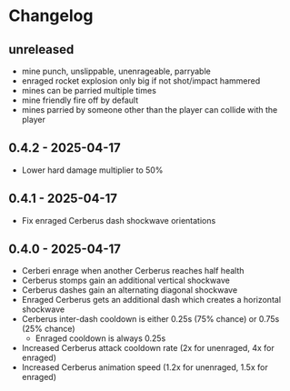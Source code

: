 # Changelog

## unreleased

- mine punch, unslippable, unenrageable, parryable
- enraged rocket explosion only big if not shot/impact hammered
- mines can be parried multiple times
- mine friendly fire off by default
- mines parried by someone other than the player can collide with the player

## 0.4.2 - 2025-04-17

- Lower hard damage multiplier to 50%

## 0.4.1 - 2025-04-17

- Fix enraged Cerberus dash shockwave orientations

## 0.4.0 - 2025-04-17

- Cerberi enrage when another Cerberus reaches half health
- Cerberus stomps gain an additional vertical shockwave
- Cerberus dashes gain an alternating diagonal shockwave
- Enraged Cerberus gets an additional dash which creates a horizontal shockwave
- Cerberus inter-dash cooldown is either 0.25s (75% chance) or 0.75s (25% chance)
  - Enraged cooldown is always 0.25s
- Increased Cerberus attack cooldown rate (2x for unenraged, 4x for enraged)
- Increased Cerberus animation speed (1.2x for unenraged, 1.5x for enraged)
